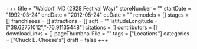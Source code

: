+++
title = "Waldorf, MD (2928 Festival Way)"
storeNumber = ""
startDate = "1992-03-24"
endDate = "2012-05-24"
cuDate = ""
remodels = []
stages = []
franchisees = []
attractions = []
sqft = ""
latitudeLongitude = ["38.62751012","-76.91135448"]
citations = []
contributors = []
downloadLinks = []
pageThumbnailFile = ""
tags = ["Locations"]
categories = ["Chuck E. Cheese's"]
draft = false
+++
